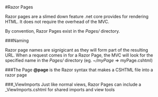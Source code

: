 ﻿#Razor Pages

Razor pages are a slimed down feature .net core provides for rendering HTML. It does not require the overhead of the MVC.

By convention, Razor Pages exist in the *Pages/* directory.

###Naming

Razor page names are signigicant as they will form part of the resulting URL. When a request comes in for a Razor Page, the MVC will look for the specified name in the *Pages/* directory
(eg. *~/myPage* => myPage.cshtml)

###The Page
**@page** is the Razor syntax that makes a CSHTML file into a razor page


###_ViewImports
Just like normal views, Razor Pages can include a _ViewImports.cshtml for shared imports and view tools